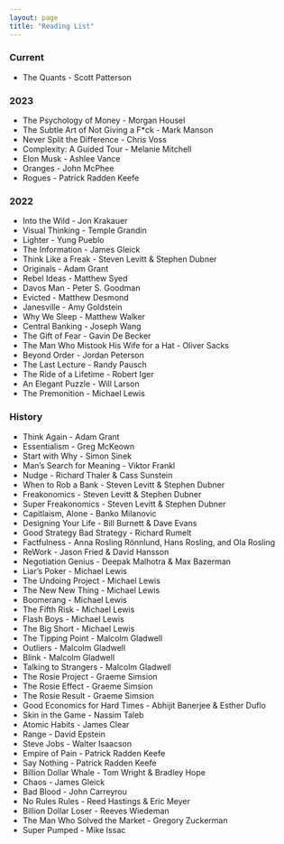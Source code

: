 ```yaml
---
layout: page
title: "Reading List"
---
```


### Current
- The Quants - Scott Patterson

### 2023
- The Psychology of Money - Morgan Housel
- The Subtle Art of Not Giving a F*ck - Mark Manson
- Never Split the Difference - Chris Voss
- Complexity: A Guided Tour - Melanie Mitchell
- Elon Musk - Ashlee Vance
- Oranges - John McPhee
- Rogues - Patrick Radden Keefe

### 2022
- Into the Wild - Jon Krakauer
- Visual Thinking - Temple Grandin
- Lighter - Yung Pueblo
- The Information - James Gleick
- Think Like a Freak - Steven Levitt & Stephen Dubner
- Originals - Adam Grant
- Rebel Ideas - Matthew Syed
- Davos Man - Peter S. Goodman
- Evicted - Matthew Desmond
- Janesville - Amy Goldstein
- Why We Sleep - Matthew Walker
- Central Banking - Joseph Wang
- The Gift of Fear - Gavin De Becker
- The Man Who Mistook His Wife for a Hat - Oliver Sacks
- Beyond Order - Jordan Peterson
- The Last Lecture - Randy Pausch
- The Ride of a Lifetime - Robert Iger
- An Elegant Puzzle - Will Larson
- The Premonition - Michael Lewis

### History
- Think Again - Adam Grant
- Essentialism - Greg McKeown
- Start with Why - Simon Sinek
- Man’s Search for Meaning - Viktor Frankl
- Nudge - Richard Thaler & Cass Sunstein
- When to Rob a Bank - Steven Levitt & Stephen Dubner
- Freakonomics - Steven Levitt & Stephen Dubner
- Super Freakonomics - Steven Levitt & Stephen Dubner
- Capitlaism, Alone - Banko Milanovic
- Designing Your Life - Bill Burnett & Dave Evans
- Good Strategy Bad Strategy - Richard Rumelt
- Factfulness - Anna Rosling Rönnlund, Hans Rosling, and Ola Rosling
- ReWork - Jason Fried & David Hansson
- Negotiation Genius - Deepak Malhotra & Max Bazerman
- Liar’s Poker - Michael Lewis
- The Undoing Project - Michael Lewis
- The New New Thing - Michael Lewis
- Boomerang - Michael Lewis
- The Fifth Risk - Michael Lewis
- Flash Boys - Michael Lewis
- The Big Short - Michael Lewis
- The Tipping Point - Malcolm Gladwell
- Outliers - Malcolm Gladwell
- Blink - Malcolm Gladwell
- Talking to Strangers - Malcolm Gladwell
- The Rosie Project - Graeme Simsion
- The Rosie Effect - Graeme Simsion
- The Rosie Result - Graeme Simsion
- Good Economics for Hard Times - Abhijit Banerjee & Esther Duflo
- Skin in the Game - Nassim Taleb
- Atomic Habits - James Clear
- Range - David Epstein
- Steve Jobs - Walter Isaacson
- Empire of Pain - Patrick Radden Keefe
- Say Nothing - Patrick Radden Keefe
- Billion Dollar Whale - Tom Wright & Bradley Hope
- Chaos - James Gleick
- Bad Blood - John Carreyrou
- No Rules Rules - Reed Hastings & Eric Meyer
- Billion Dollar Loser - Reeves Wiedeman
- The Man Who Solved the Market - Gregory Zuckerman
- Super Pumped - Mike Issac
